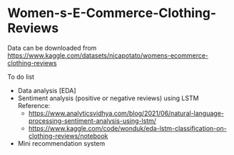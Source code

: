 # Women-s-E-Commerce-Clothing-Reviews

Data can be downloaded from https://www.kaggle.com/datasets/nicapotato/womens-ecommerce-clothing-reviews

To do list
- Data analysis [EDA]
- Sentiment analysis (positive or negative reviews) using LSTM
Reference:
    - https://www.analyticsvidhya.com/blog/2021/06/natural-language-processing-sentiment-analysis-using-lstm/
    - https://www.kaggle.com/code/wonduk/eda-lstm-classification-on-clothing-reviews/notebook  
- Mini recommendation system
